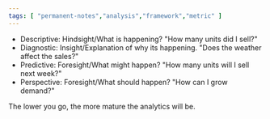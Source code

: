 ```yaml
---
tags: [ "permanent-notes","analysis","framework","metric" ]
---
```


- Descriptive: Hindsight/What is happening? "How many units did I sell?"
- Diagnostic: Insight/Explanation of why its happening. "Does the weather affect the sales?"
- Predictive: Foresight/What might happen? "How many units will I sell next week?"
- Perspective: Foresight/What should happen? "How can I grow demand?"

The lower you go, the more mature the analytics will be.